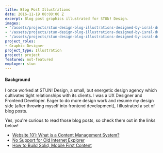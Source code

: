 ```yaml
---
title: Blog Post Illustrations
date: 2016-11-19 00:00:00 Z
excerpt: Blog post graphics illustrated for STUN! Design.
images:
- "/assets/projects/stun-design-blog-illustrations-designed-by-isral-duke-1.jpg"
- "/assets/projects/stun-design-blog-illustrations-designed-by-isral-duke-2.jpg"
- "/assets/projects/stun-design-blog-illustrations-designed-by-isral-duke-3.jpg"
project_roles:
- Graphic Designer
project_type: Illustration
project: project
featured: not-featured
employer: stun
---
```


<h4>Background</h4>
<p>I once worked at STUN! Design, a small, but energetic design agency which cultivates tight relationships with its clients. I was a UX Designer and Frontend Developer. Eager to do more design work and resume my design side (after throwing myself into frontend development), I illustrated a set of blog posts.
</p>
<p>Yes, you're curious to read those blog posts, so check them out in the links below!
</p>
<ul>
	<li><a href="http://stundesign.com/blog/website-101-what-is-content-management-system" target="_blank">Website 101: What is a Content Management System?</a></li>
	<li><a href="http://stundesign.com/blog/no-support-old-internet-explorer" target="_blank">No Support for Old Internet Explorer</a></li>
	<li><a href="http://stundesign.com/blog/how-to-build-solid-mobile-first-content" target="_blank">How to Build Solid, Mobile First Content</a></li>
</ul>